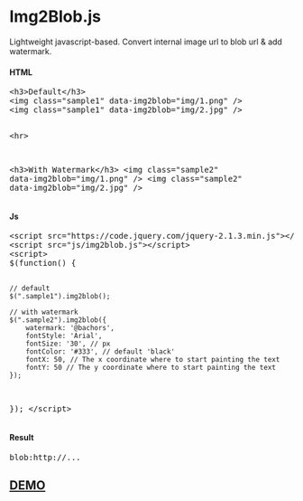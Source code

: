 # Img2Blob.js
Lightweight javascript-based. Convert internal image url to blob url &amp; add watermark.

<h4>HTML</h4>
<pre>&lt;h3&gt;Default&lt;/h3&gt;
&lt;img class="sample1" data-img2blob="img/1.png" /&gt;
&lt;img class="sample1" data-img2blob="img/2.jpg" /&gt;

&lt;hr&gt;

&lt;h3&gt;With Watermark&lt;/h3&gt;
&lt;img class="sample2" data-img2blob="img/1.png" /&gt;
&lt;img class="sample2" data-img2blob="img/2.jpg" /&gt;</pre>

<h4>Js</h4>
<pre>&lt;script src="https://code.jquery.com/jquery-2.1.3.min.js"&gt;&lt;/script&gt;
&lt;script src="js/img2blob.js"&gt;&lt;/script&gt;        
&lt;script&gt;
$(function() {

    // default
    $(".sample1").img2blob();
    
    // with watermark
    $(".sample2").img2blob({
        watermark: '@bachors',
        fontStyle: 'Arial',
        fontSize: '30', // px
        fontColor: '#333', // default 'black'
        fontX: 50, // The x coordinate where to start painting the text
        fontY: 50 // The y coordinate where to start painting the text
    });

});
&lt;/script&gt;</pre>

<h4>Result</h4>
<pre>blob:http://...</pre>

<h2><a href="http://ibacor.com/demo/jquery-blob-image-watermark">DEMO</a></h2>
